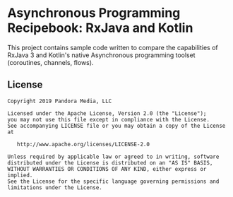 # Asynchronous Programming Recipebook: RxJava and Kotlin

This project contains sample code written to compare the capabilities of RxJava 3 and Kotlin's native Asynchronous programming toolset (coroutines, channels, flows).

## License

```
Copyright 2019 Pandora Media, LLC

Licensed under the Apache License, Version 2.0 (the "License");
you may not use this file except in compliance with the License.
See accompanying LICENSE file or you may obtain a copy of the License at

   http://www.apache.org/licenses/LICENSE-2.0

Unless required by applicable law or agreed to in writing, software
distributed under the License is distributed on an "AS IS" BASIS,
WITHOUT WARRANTIES OR CONDITIONS OF ANY KIND, either express or implied.
See the License for the specific language governing permissions and
limitations under the License.
```
